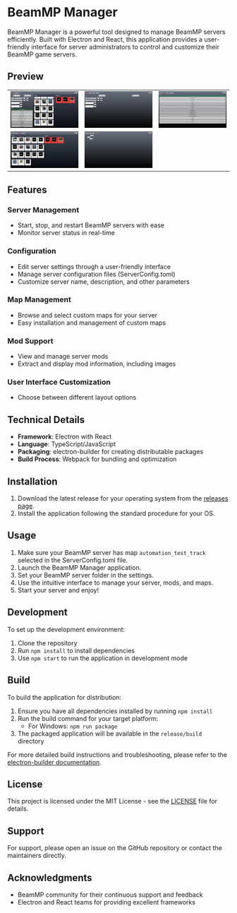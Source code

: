# BeamMP Manager

BeamMP Manager is a powerful tool designed to manage BeamMP servers efficiently. Built with Electron and React, this application provides a user-friendly interface for server administrators to control and customize their BeamMP game servers.

## Preview

<div align="center">
  <table>
    <tr>
      <td><img src="./assets/promo/Home(alt).png" alt="Home(alt)" width="200"/></td>
      <td><img src="./assets/promo/Home.png" alt="Home" width="200"/></td>
      <td><img src="./assets/promo/maps.png" alt="Maps" width="200"/></td>
    </tr>
    <tr>
      <td><img src="./assets/promo/mods.png" alt="Mods" width="200"/></td>
      <td><img src="./assets/promo/settings.png" alt="Settings" width="200"/></td>
      <td></td>
    </tr>
  </table>
</div>

## Features

### Server Management

- Start, stop, and restart BeamMP servers with ease
- Monitor server status in real-time


### Configuration

- Edit server settings through a user-friendly interface
- Manage server configuration files (ServerConfig.toml)
- Customize server name, description, and other parameters

### Map Management

- Browse and select custom maps for your server
- Easy installation and management of custom maps

### Mod Support

- View and manage server mods
- Extract and display mod information, including images

### User Interface Customization

- Choose between different layout options

## Technical Details

- **Framework**: Electron with React
- **Language**: TypeScript/JavaScript
- **Packaging**: electron-builder for creating distributable packages
- **Build Process**: Webpack for bundling and optimization

## Installation

1. Download the latest release for your operating system from the [releases page](https://github.com/TheBiggestTrees/beammp-manager/releases).
2. Install the application following the standard procedure for your OS.

## Usage

1. Make sure your BeamMP server has map `automation_test_track` selected in the ServerConfig.toml file.
2. Launch the BeamMP Manager application.
3. Set your BeamMP server folder in the settings.
4. Use the intuitive interface to manage your server, mods, and maps.
5. Start your server and enjoy!

## Development

To set up the development environment:

1. Clone the repository
2. Run `npm install` to install dependencies
3. Use `npm start` to run the application in development mode

## Build

To build the application for distribution:

1. Ensure you have all dependencies installed by running `npm install`
2. Run the build command for your target platform:
   - For Windows: `npm run package`
3. The packaged application will be available in the `release/build` directory

For more detailed build instructions and troubleshooting, please refer to the [electron-builder documentation](https://www.electron.build/).

## License

This project is licensed under the MIT License - see the [LICENSE](LICENSE) file for details.

## Support

For support, please open an issue on the GitHub repository or contact the maintainers directly.

## Acknowledgments

- BeamMP community for their continuous support and feedback
- Electron and React teams for providing excellent frameworks
